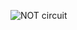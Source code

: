 ![NOT circuit](https://github.com/pietrea2/7400-Series-IC-And-Transistor-Digital-Circuits/assets/60241038/90bd6d8c-fbe5-4c81-96b2-7ccb2131a20d)
